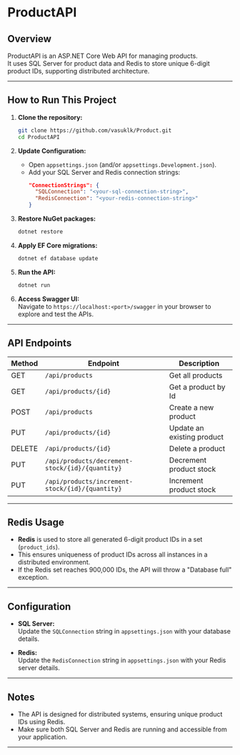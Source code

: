 # ProductAPI

## Overview

ProductAPI is an ASP.NET Core Web API for managing products.  
It uses SQL Server for product data and Redis to store unique 6-digit product IDs, supporting distributed architecture.

---

## How to Run This Project

1. **Clone the repository:**
   ```sh
   git clone https://github.com/vasuklk/Product.git
   cd ProductAPI
   ```

2. **Update Configuration:**
   - Open `appsettings.json` (and/or `appsettings.Development.json`).
   - Add your SQL Server and Redis connection strings:
     ```json
     "ConnectionStrings": {
       "SQLConnection": "<your-sql-connection-string>",
       "RedisConnection": "<your-redis-connection-string>"
     }
     ```

3. **Restore NuGet packages:**
   ```sh
   dotnet restore
   ```

4. **Apply EF Core migrations:**
   ```sh
   dotnet ef database update
   ```

5. **Run the API:**
   ```sh
   dotnet run
   ```

6. **Access Swagger UI:**  
   Navigate to `https://localhost:<port>/swagger` in your browser to explore and test the APIs.

---

## API Endpoints

| Method | Endpoint                       | Description                       |
|--------|-------------------------------|-----------------------------------|
| GET    | `/api/products`               | Get all products                  |
| GET    | `/api/products/{id}`          | Get a product by Id               |
| POST   | `/api/products`               | Create a new product              |
| PUT    | `/api/products/{id}`          | Update an existing product        |
| DELETE | `/api/products/{id}`          | Delete a product                  |
| PUT    | `/api/products/decrement-stock/{id}/{quantity}` | Decrement product stock |
| PUT    | `/api/products/increment-stock/{id}/{quantity}` | Increment product stock |

---

## Redis Usage

- **Redis** is used to store all generated 6-digit product IDs in a set (`product_ids`).
- This ensures uniqueness of product IDs across all instances in a distributed environment.
- If the Redis set reaches 900,000 IDs, the API will throw a "Database full" exception.

---

## Configuration

- **SQL Server:**  
  Update the `SQLConnection` string in `appsettings.json` with your database details.

- **Redis:**  
  Update the `RedisConnection` string in `appsettings.json` with your Redis server details.

---

## Notes

- The API is designed for distributed systems, ensuring unique product IDs using Redis.
- Make sure both SQL Server and Redis are running and accessible from your application.

---